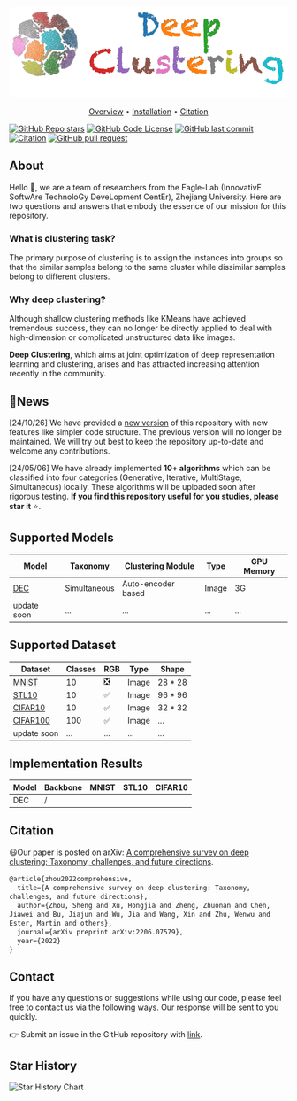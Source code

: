 ![# Open Deep Clustering](pic/deepclustering-logo.png)
<p align="center">
  <a href="#about">Overview</a> •
  <a href="#installation">Installation</a> •
  <a href="#citation">Citation</a> 
</p>

[![GitHub Repo stars](https://img.shields.io/github/stars/zhoushengisnoob/OpenDeepClustering)](https://github.com/zhoushengisnoob/OpenDeepClustering/stargazers)
[![GitHub Code License](https://img.shields.io/github/license/zhoushengisnoob/OpenDeepClustering)](LICENSE)
[![GitHub last commit](https://img.shields.io/github/last-commit/zhoushengisnoob/OpenDeepClustering)](https://github.com/zhoushengisnoob/OpenDeepClustering/commits/main)
[![Citation](https://img.shields.io/badge/citation-82-green)](#projects-using-open-deep-clustering)
[![GitHub pull request](https://img.shields.io/badge/PRs-welcome-blue)](https://github.com/zhoushengisnoob/OpenDeepClustering/pulls)

## About
Hello :wave:, we are a team of researchers from the Eagle-Lab (InnovativE SoftwAre TechnoloGy DeveLopment CentEr), Zhejiang University. Here are two questions and answers that embody the essence of our mission for this repository.
### What is clustering task?
The primary purpose of clustering is to assign the instances into groups so that the similar samples belong to the same cluster while dissimilar samples belong to different clusters.
### Why deep clustering?
Although shallow clustering methods like KMeans have achieved tremendous success, they can no longer be directly applied to deal with high-dimension or complicated unstructured data like images. 

**Deep Clustering**, which aims at joint optimization of deep representation learning and clustering, arises and has attracted increasing attention recently in the community.

## :dart:News
[24/10/26] We have provided a [new version](https://github.com/gxlover0625/Incept) of this repository with new features like simpler code structure. The previous version will no longer be maintained. We will try out best to keep the repository up-to-date and welcome any contributions.

[24/05/06] We have already implemented **10+ algorithms** which can be classified into four categories (Generative, Iterative, MultiStage, Simultaneous) locally. These algorithms will be uploaded soon after rigorous testing. **If you find this repository useful for you studies, please star it** :star:.

## Supported Models
| Model                                                 | Taxonomy     | Clustering Module  | Type  | GPU Memory |
| ----------------------------------------------------- | ------------ | ------------------ | ----- | ---|
| [DEC](https://proceedings.mlr.press/v48/xieb16.pdf) | Simultaneous | Auto-encoder based | Image |3G|
update soon                          | ... | ... | ... | ... 


## Supported Dataset
|Dataset                                                 | Classes     | RGB  | Type  | Shape|
| ----------------------------------------------------- | ------------ | ------------------ | ----- | ----|
| [MNIST](https://pytorch.org/vision/stable/generated/torchvision.datasets.MNIST.html#mnist) | 10 | :negative_squared_cross_mark: | Image | 28 * 28 |
| [STL10](https://pytorch.org/vision/stable/generated/torchvision.datasets.STL10.html?highlight=stl10#torchvision.datasets.STL10) | 10 | :white_check_mark: | Image | 96 * 96 |
| [CIFAR10](https://pytorch.org/vision/stable/generated/torchvision.datasets.CIFAR10.html#cifar10) | 10 | :white_check_mark:	 | Image | 32 * 32 |
| [CIFAR100](https://pytorch.org/vision/stable/generated/torchvision.datasets.CIFAR100.html?highlight=cifar100#torchvision.datasets.CIFAR100) | 100 | :white_check_mark:	 | Image | ...
| update soon                          | ... | ... | ... |...

<!-- ## Installation
Step-1, clone this repository.
```sh
git clone https://github.com/zhoushengisnoob/OpenDeepClustering.git
cd OpenDeepClustering
```

Step-2, create a new conda environment and download the dependencies.
```sh
conda create -n deepclustering python=3.10 -y
conda activate deepclustering
pip install -r requirements.txt
```

## :rocket:Quick start
> [!IMPORTANT]
> Please be sure to make `OpenDeepClustering` as the working directory if you want to run the code.

**(Recommend way)**
Please modify the configuration files in the `configs` packages before running the codes. 
- The `base.yaml` contains the basic experiment settings for all the methods.
- A yaml file with a similar naming format like `DEC.yaml` contains the specific hyper parameters.
```sh
cd OpenDeepClustering
# if pretrain is need
python models/Simultaneous/DEC/pretrain.py
python models/Simultaneous/DEC/main.py
```

(Alternative way) Please refer to the `scripts` packages for direct running script with default settings.
```sh
cd OpenDeepClustering
bash scripts/dec_pretrain.sh

# dec_pretrain.sh
nohup python -u models/Simultaneous/DEC/pretrain.py \
    --dataset_name MNIST \
    --dataset_dir ~/dataset \
    --class_num 10 \
    --grey True \
    --img_size_at 28 28 \
    --optimizer sgd \
    --lr 0.1 \
    --weight_decay 0 \
    --sgd_momentum 0.9 \
    --use_vision False \
    --batch_size 256 \
    --num_workers 16 \
    --verbose True \
    --save_step 5000 \
    --dims 500 500 2000 10 \
    >./exps/mnist/dec/pretrain.log &
```
> [!TIP]
> - log will be saved in `./logs/datasetname/methodname/trainingtype/`
>  - model will be saved in `./model_saves/datasetname/methodname/trainingtype/`
> - nohup files will be saved in `./exps/datasetname/methodname/trainingtype` -->


## Implementation Results
|Model |Backbone | MNIST | STL10  | CIFAR10  |
|------|---------|-------|--------|----------|
| DEC  |    /    |       |        |          |

## Citation
:smiley:Our paper is posted on arXiv: [A comprehensive survey on deep clustering: Taxonomy, challenges, and future directions](https://arxiv.org/abs/2206.07579). 
```
@article{zhou2022comprehensive,
  title={A comprehensive survey on deep clustering: Taxonomy, challenges, and future directions},
  author={Zhou, Sheng and Xu, Hongjia and Zheng, Zhuonan and Chen, Jiawei and Bu, Jiajun and Wu, Jia and Wang, Xin and Zhu, Wenwu and Ester, Martin and others},
  journal={arXiv preprint arXiv:2206.07579},
  year={2022}
}
```

## Contact
If you have any questions or suggestions while using our code, please feel free to contact us via the following ways. Our response will be sent to you quickly.

:point_right: Submit an issue in the GitHub repository with [link](https://github.com/zhoushengisnoob/OpenDeepClustering/issues).

## Star History
![Star History Chart](https://api.star-history.com/svg?repos=zhoushengisnoob/OpenDeepClustering&type=Date)